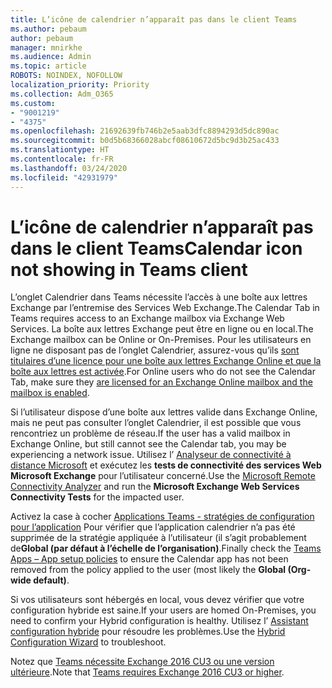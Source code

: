 ```yaml
---
title: L’icône de calendrier n’apparaît pas dans le client Teams
ms.author: pebaum
author: pebaum
manager: mnirkhe
ms.audience: Admin
ms.topic: article
ROBOTS: NOINDEX, NOFOLLOW
localization_priority: Priority
ms.collection: Adm_O365
ms.custom:
- "9001219"
- "4375"
ms.openlocfilehash: 21692639fb746b2e5aab3dfc8894293d5dc890ac
ms.sourcegitcommit: b0d5b68366028abcf08610672d5bc9d3b25ac433
ms.translationtype: HT
ms.contentlocale: fr-FR
ms.lasthandoff: 03/24/2020
ms.locfileid: "42931979"
---
```

# <a name="calendar-icon-not-showing-in-teams-client"></a><span data-ttu-id="57b3a-102">L’icône de calendrier n’apparaît pas dans le client Teams</span><span class="sxs-lookup"><span data-stu-id="57b3a-102">Calendar icon not showing in Teams client</span></span>

<span data-ttu-id="57b3a-103">L’onglet Calendrier dans Teams nécessite l’accès à une boîte aux lettres Exchange par l’entremise des Services Web Exchange.</span><span class="sxs-lookup"><span data-stu-id="57b3a-103">The Calendar Tab in Teams requires access to an Exchange mailbox via Exchange Web Services.</span></span> <span data-ttu-id="57b3a-104">La boîte aux lettres Exchange peut être en ligne ou en local.</span><span class="sxs-lookup"><span data-stu-id="57b3a-104">The Exchange mailbox can be Online or On-Premises.</span></span> <span data-ttu-id="57b3a-105">Pour les utilisateurs en ligne ne disposant pas de l’onglet Calendrier, assurez-vous qu’ils [sont titulaires d’une licence pour une boîte aux lettres Exchange Online et que la boîte aux lettres est activée](https://docs.microsoft.com/exchange/recipients-in-exchange-online/create-user-mailboxes).</span><span class="sxs-lookup"><span data-stu-id="57b3a-105">For Online users who do not see the Calendar Tab, make sure they [are licensed for an Exchange Online mailbox and the mailbox is enabled](https://docs.microsoft.com/exchange/recipients-in-exchange-online/create-user-mailboxes).</span></span>

<span data-ttu-id="57b3a-106">Si l’utilisateur dispose d’une boîte aux lettres valide dans Exchange Online, mais ne peut pas consulter l’onglet Calendrier, il est possible que vous rencontriez un problème de réseau.</span><span class="sxs-lookup"><span data-stu-id="57b3a-106">If the user has a valid mailbox in Exchange Online, but still cannot see the Calendar tab, you may be experiencing a network issue.</span></span> <span data-ttu-id="57b3a-107">Utilisez l’ [Analyseur de connectivité à distance Microsoft](https://testconnectivity.microsoft.com/) et exécutez les **tests de connectivité des services Web Microsoft Exchange** pour l’utilisateur concerné.</span><span class="sxs-lookup"><span data-stu-id="57b3a-107">Use the [Microsoft Remote Connectivity Analyzer](https://testconnectivity.microsoft.com/) and run the **Microsoft Exchange Web Services Connectivity Tests** for the impacted user.</span></span>

<span data-ttu-id="57b3a-108">Activez la case à cocher [Applications Teams - stratégies de configuration pour l’application](https://admin.teams.microsoft.com/policies/app-setup) Pour vérifier que l’application calendrier n’a pas été supprimée de la stratégie appliquée à l’utilisateur (il s’agit probablement de**Global (par défaut à l’échelle de l’organisation)**.</span><span class="sxs-lookup"><span data-stu-id="57b3a-108">Finally check the [Teams Apps – App setup policies](https://admin.teams.microsoft.com/policies/app-setup) to ensure the Calendar app has not been removed from the policy applied to the user (most likely the **Global (Org-wide default)**.</span></span>

<span data-ttu-id="57b3a-109">Si vos utilisateurs sont hébergés en local, vous devez vérifier que votre configuration hybride est saine.</span><span class="sxs-lookup"><span data-stu-id="57b3a-109">If your users are homed On-Premises, you need to confirm your Hybrid configuration is healthy.</span></span> <span data-ttu-id="57b3a-110">Utilisez l’ [Assistant configuration hybride](https://docs.microsoft.com/exchange/hybrid-deployment/hybrid-agent) pour résoudre les problèmes.</span><span class="sxs-lookup"><span data-stu-id="57b3a-110">Use the [Hybrid Configuration Wizard](https://docs.microsoft.com/exchange/hybrid-deployment/hybrid-agent) to troubleshoot.</span></span>

<span data-ttu-id="57b3a-111">Notez que [Teams nécessite Exchange 2016 CU3 ou une version ultérieure](https://docs.microsoft.com/microsoftteams/exchange-teams-interact).</span><span class="sxs-lookup"><span data-stu-id="57b3a-111">Note that [Teams requires Exchange 2016 CU3 or higher](https://docs.microsoft.com/microsoftteams/exchange-teams-interact).</span></span>
